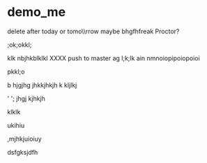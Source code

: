 # demo_me
delete after today or tomo\\\rrow maybe bhgfhfreak Proctor?

;ok;okkl;

klk
nbjhkblklkl
XXXX push to master ag
l;k;lk
ain nmnoiopipoiopoioi




pkkl;o

b hjgjhg jhkkjhkjh k
kljlkj

'
';
jhgj
kjhkjh


klklk




ukihiu



,mjhkjuioiuy


dsfgksjdfh
